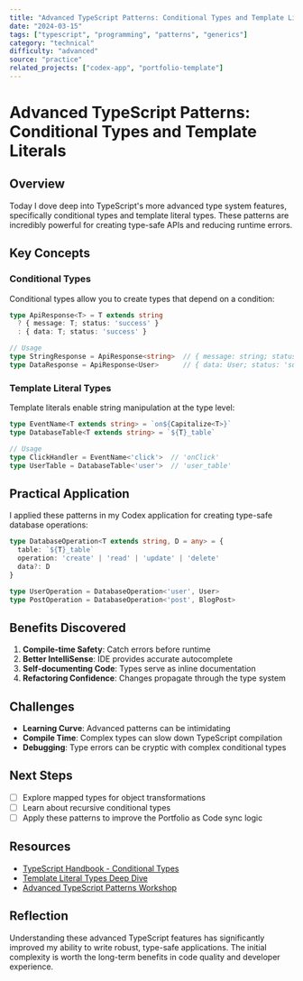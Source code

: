 ```yaml
---
title: "Advanced TypeScript Patterns: Conditional Types and Template Literals"
date: "2024-03-15"
tags: ["typescript", "programming", "patterns", "generics"]
category: "technical"
difficulty: "advanced"
source: "practice"
related_projects: ["codex-app", "portfolio-template"]
---
```


# Advanced TypeScript Patterns: Conditional Types and Template Literals

## Overview

Today I dove deep into TypeScript's more advanced type system features, specifically conditional types and template literal types. These patterns are incredibly powerful for creating type-safe APIs and reducing runtime errors.

## Key Concepts

### Conditional Types

Conditional types allow you to create types that depend on a condition:

```typescript
type ApiResponse<T> = T extends string
  ? { message: T; status: 'success' }
  : { data: T; status: 'success' }

// Usage
type StringResponse = ApiResponse<string>  // { message: string; status: 'success' }
type DataResponse = ApiResponse<User>      // { data: User; status: 'success' }
```

### Template Literal Types

Template literals enable string manipulation at the type level:

```typescript
type EventName<T extends string> = `on${Capitalize<T>}`
type DatabaseTable<T extends string> = `${T}_table`

// Usage
type ClickHandler = EventName<'click'>  // 'onClick'
type UserTable = DatabaseTable<'user'>  // 'user_table'
```

## Practical Application

I applied these patterns in my Codex application for creating type-safe database operations:

```typescript
type DatabaseOperation<T extends string, D = any> = {
  table: `${T}_table`
  operation: 'create' | 'read' | 'update' | 'delete'
  data?: D
}

type UserOperation = DatabaseOperation<'user', User>
type PostOperation = DatabaseOperation<'post', BlogPost>
```

## Benefits Discovered

1. **Compile-time Safety**: Catch errors before runtime
2. **Better IntelliSense**: IDE provides accurate autocomplete
3. **Self-documenting Code**: Types serve as inline documentation
4. **Refactoring Confidence**: Changes propagate through the type system

## Challenges

- **Learning Curve**: Advanced patterns can be intimidating
- **Compile Time**: Complex types can slow down TypeScript compilation
- **Debugging**: Type errors can be cryptic with complex conditional types

## Next Steps

- [ ] Explore mapped types for object transformations
- [ ] Learn about recursive conditional types
- [ ] Apply these patterns to improve the Portfolio as Code sync logic

## Resources

- [TypeScript Handbook - Conditional Types](https://www.typescriptlang.org/docs/handbook/2/conditional-types.html)
- [Template Literal Types Deep Dive](https://devblogs.microsoft.com/typescript/announcing-typescript-4-1/#template-literal-types)
- [Advanced TypeScript Patterns Workshop](https://github.com/total-typescript/advanced-patterns-workshop)

## Reflection

Understanding these advanced TypeScript features has significantly improved my ability to write robust, type-safe applications. The initial complexity is worth the long-term benefits in code quality and developer experience.